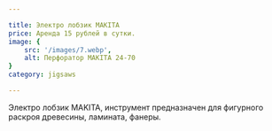 ```yaml
---

title: Электро лобзик MAKITA
price: Аренда 15 рублей в сутки.
image: {
    src: '/images/7.webp',
    alt: Перфоратор MAKITA 24-70
}
category: jigsaws

---
```


Электро лобзик MAKITA, инструмент предназначен для фигурного раскроя древесины, ламината, фанеры.